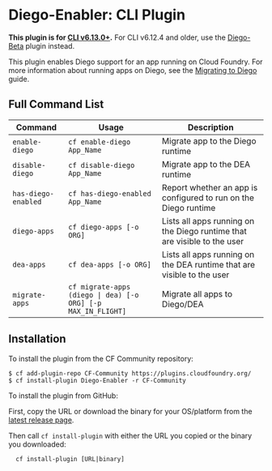 Diego-Enabler: CLI Plugin
=====================
**This plugin is for [CLI
v6.13.0+](https://github.com/cloudfoundry/cli/releases).** For CLI v6.12.4 and older, use the
[Diego-Beta](https://github.com/cloudfoundry-incubator/diego-cli-plugin) plugin
instead.

This plugin enables Diego support for an app running on Cloud Foundry. For more
information about running apps on Diego, see the [Migrating to Diego](https://github.com/cloudfoundry-incubator/diego-design-notes/blob/master/migrating-to-diego.md)
guide.

## Full Command List

Command             |Usage                                                                        |Description
---                 |---                                                                          |---
`enable-diego`      | `cf enable-diego App_Name`                                                  |Migrate app to the Diego runtime
`disable-diego`     | `cf disable-diego App_Name`                                                 |Migrate app to the DEA runtime
`has-diego-enabled` | `cf has-diego-enabled App_Name`                                             |Report whether an app is configured to run on the Diego runtime
`diego-apps`        | `cf diego-apps [-o ORG]`                                                    |Lists all apps running on the Diego runtime that are visible to the user
`dea-apps`          | `cf dea-apps [-o ORG]`                                                      |Lists all apps running on the DEA runtime that are visible to the user
`migrate-apps`      | <code>cf migrate-apps (diego &#124; dea) [-o ORG] [-p MAX_IN_FLIGHT]</code> |Migrate all apps to Diego/DEA

## Installation

To install the plugin from the CF Community repository:

```
$ cf add-plugin-repo CF-Community https://plugins.cloudfoundry.org/
$ cf install-plugin Diego-Enabler -r CF-Community
```

To install the plugin from GitHub:

First, copy the URL or download the binary for your OS/platform from the [latest release page](https://github.com/cloudfoundry-incubator/Diego-Enabler/releases/latest).

Then call `cf install-plugin` with either the URL you copied or the binary you downloaded:

```
  cf install-plugin [URL|binary]
```

